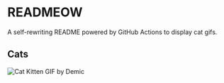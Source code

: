 # READMEOW

A self-rewriting README powered by GitHub Actions to display cat gifs.

## Cats

![Cat Kitten GIF by Demic](https://media4.giphy.com/media/3oriO0OEd9QIDdllqo/200.gif?cid=9acd02da5xrgudcaj6ztmsw1oh1tsm7xsafglub09wb750ms&ep=v1_gifs_search&rid=200.gif&ct=g)
